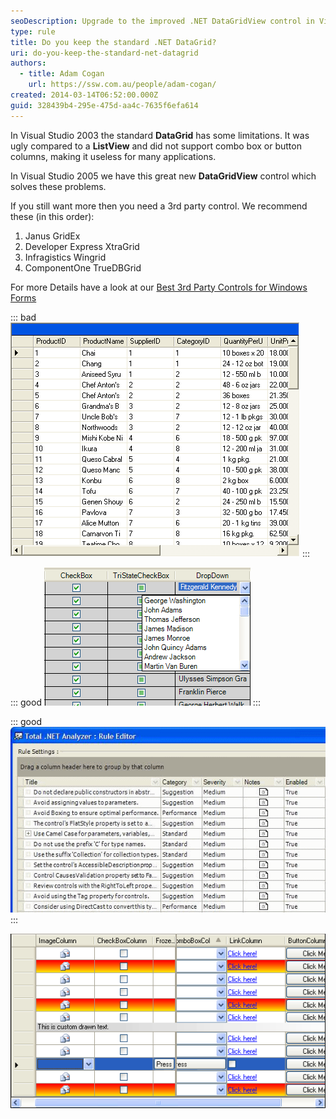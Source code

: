 ```yaml
---
seoDescription: Upgrade to the improved .NET DataGridView control in Visual Studio 2005 or explore top-rated third-party alternatives for advanced data grid features.
type: rule
title: Do you keep the standard .NET DataGrid?
uri: do-you-keep-the-standard-net-datagrid
authors:
  - title: Adam Cogan
    url: https://ssw.com.au/people/adam-cogan/
created: 2014-03-14T06:52:00.000Z
guid: 328439b4-295e-475d-aa4c-7635f6efa614
---
```


In Visual Studio 2003 the standard **DataGrid** has some limitations. It was ugly compared to a **ListView** and did not support combo box or button columns, making it useless for many applications.

In Visual Studio 2005 we have this great new **DataGridView** control which solves these problems.

<!--endintro-->

If you still want more then you need a 3rd party control. We recommend these (in this order):

1. Janus GridEx
2. Developer Express XtraGrid
3. Infragistics Wingrid
4. ComponentOne TrueDBGrid

For more Details have a look at our [Best 3rd Party Controls for Windows Forms](https://ssw.com.au/ssw/Standards/DeveloperGeneral/WinformControls.aspx)

::: bad
![Figure: Bad example - The standard .NET DataGrid in 2003 was ugly and missing combos](vs2003datagrid.gif)
:::

::: good
![ Figure: Better example - Infragistics UltraGrid is better as you get combos](infragisticsultragrid.gif)
:::

::: good
![Figure: Good example - Janus Grid is even better. A great datagrid has easy grouping, just like Outlook](janusgridex.gif)
:::

![Figure: The great new Visual Studio 2005 much improved DataGridView](whidbeydatagridview.gif)
